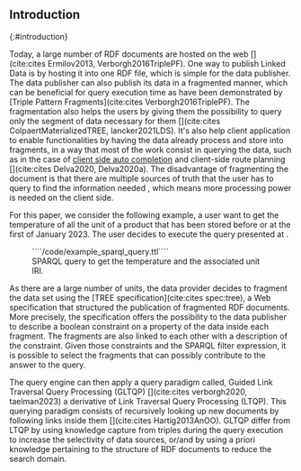 ## Introduction
{:#introduction}

Today, a large number of RDF documents are hosted on the web [](cite:cites Ermilov2013, Verborgh2016TriplePF).
One way to publish Linked Data is by hosting it into one RDF file,
which is simple for the data publisher.
The data publisher can also publish its data in a fragmented manner,
which can be beneficial for query execution time as have been demonstrated by
[Triple Pattern Fragments](cite:cites Verborgh2016TriplePF).
The fragmentation also helps the users by giving them the possibility to query only the segment of data necessary for them [](cite:cites ColpaertMaterializedTREE, lancker2021LDS). 
It's also help client application to enable functionalities by having the data already process 
and store into fragments, 
in a way that most of the work consist in querying the data,
such as in the case of [client side auto completion](https://tree.linkeddatafragments.org/demo/autocompletion/)
and client-side route planning [](cite:cites Delva2020, Delva2020a). 
The disadvantage of fragmenting the document is that there are multiple sources of truth that the user
has to query to find the information needed , which means more processing power is needed on the client side. 


For this paper, we consider the following example,
a user want to get the temperature of all the unit of a product that has been stored before or at the first of January 2023.
The user decides to execute the query presented at [](#example-sparql).

<figure id="example-sparql" class="listing">
````/code/example_sparql_query.ttl````
<figcaption markdown="block">
SPARQL query to get the temperature and the associated unit IRI.
</figcaption>
</figure>

As there are a large number of units, the data provider decides 
to fragment the data set using the [TREE specification](cite:cites spec:tree),
a Web specification that structured the publication of fragmented RDF documents.
More precisely, the specification offers the possibility to the data publisher to describe a boolean constraint on a property of the data inside each fragment.
The fragments are also linked to each other with a description of the constraint.
Given those constraints and the SPARQL filter expression,
it is possible to select the fragments that can possibly contribute to the answer to the query.

The query engine can then apply a query paradigm called,
Guided Link Traversal Query Processing (GLTQP) [](cite:cites verborgh2020, taelman2023)
a derivative of Link Traversal Query Processing (LTQP).
This querying paradigm consists of recursively looking up new documents
by following links inside them [](cite:cites Hartig2013AnOO).
GLTQP differ from LTQP by using knowledge capture from triples during the query execution to increase the selectivity
of data sources, or/and by using a priori knowledge pertaining to the structure
of RDF documents to reduce the search domain.

